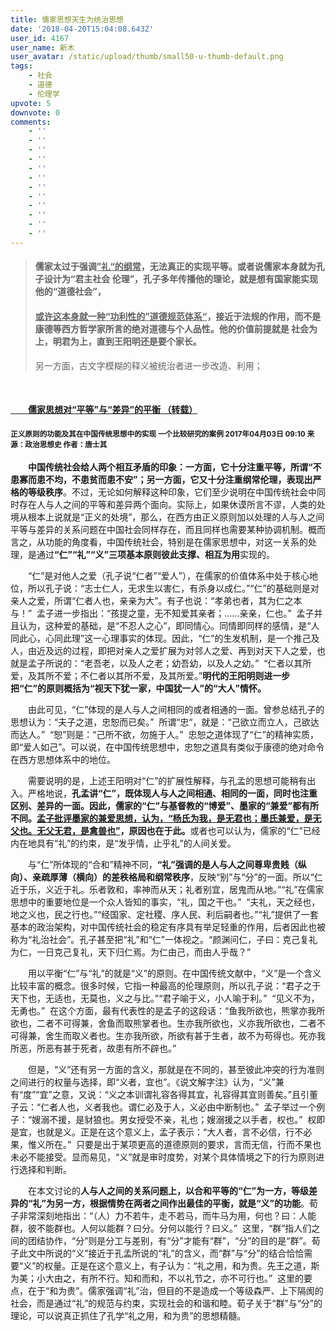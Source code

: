 ```yaml
---
title: 儒家思想天生为统治思想
date: '2018-04-20T15:04:08.643Z'
user_id: 4167
user_name: 新木
user_avatar: /static/upload/thumb/small50-u-thumb-default.png
tags:
    - 社会
    - 道德
    - 伦理学
upvote: 5
downvote: 0
comments:
    - ''
    - ''
    - ''
    - ''
    - ''
    - ''
    - ''
    - ''
    - ''
    - ''
    - ''
    - ''
---
```


<div class="TRS_Editor"><p></p><blockquote><h4>儒家太过于强调<u>”礼“的纲常</u>，无法真正的实现平等。或者说儒家本身就为孔子设计为“君主社会 伦理”，孔子多年传播他的理论，就是想有国家能实现他的“道德社会”，</h4><h4><u>或许这本身就一种“功利性的”道德规范体系“</u>，接近于法规的作用，而不是康德等西方哲学家所言的绝对道德与个人品性。他的价值前提就是 社会为上，明君为上，直到王阳明还是要个家长。</h4><p>另一方面，古文字模糊的释义被统治者进一步改造、利用；<br></p></blockquote><p><br></p><h4><a rel="nofollow" href="http://www.cssn.cn/zzx/201704/t20170403_3475016_3.shtml">　</a><strong><a rel="nofollow" href="http://www.cssn.cn/zzx/201704/t20170403_3475016_3.shtml">　儒家思想对“平等”与“差异”的平衡 （转载）</a></strong></h4><h4><sub><strong>正义原则的功能及其在中国传统思想中的实现 一个比较研究的案例 2017年04月03日 09:10 来源：政治思想史 作者：唐士其</strong></sub></h4><p>　　<b>中国传统社会给人两个相互矛盾的印象：一方面，它十分注重平等，所谓“不患寡而患不均，不患贫而患不安”；另一方面，它又十分注重纲常伦理，表现出严格的等级秩序</b>。不过，无论如何解释这种印象，它们至少说明在中国传统社会中同时存在人与人之间的平等和差异两个面向。实际上，如果休谟所言不谬，人类的处境从根本上说就是“正义的处境”，那么，在西方由正义原则加以处理的人与人之间平等与差异的关系问题在中国社会同样存在，而且同样也需要某种协调机制。概而言之，从功能的角度看，中国传统社会，特别是在儒家思想中，对这一关系的处理，是通过<b>“仁”“礼”“义”三项基本原则彼此支撑、相互为用</b>实现的。</p><p>　　“仁”是对他人之爱（孔子说“仁者”“爱人”），在儒家的价值体系中处于核心地位，所以孔子说：“志士仁人，无求生以害仁，有杀身以成仁。”“仁”的基础则是对亲人之爱，所谓“仁者人也，亲亲为大”。有子也说：“孝弟也者，其为仁之本与！”&nbsp; 孟子进一步指出：“孩提之童，无不知爱其亲者；……亲亲，仁也。”&nbsp; 孟子并且认为，这种爱的基础，是“不忍人之心”，即同情心。同情即同样的感情，是“人同此心，心同此理”这一心理事实的体现。因此，“仁”的生发机制，是一个推己及人，由近及远的过程，即把对亲人之爱扩展为对邻人之爱、再到对天下人之爱，也就是孟子所说的：“老吾老，以及人之老；幼吾幼，以及人之幼。”&nbsp; “仁者以其所爱，及其所不爱；不仁者以其所不爱，及其所爱。”<b>明代的王阳明则进一步把“仁”的原则概括为“视天下犹一家，中国犹一人”的“大人”情怀。</b></p><p>　　由此可见，“仁”体现的是人与人之间相同的或者相通的一面。曾参总结孔子的思想认为：“夫子之道，忠恕而已矣。”&nbsp; 所谓“忠“，就是：“己欲立而立人，己欲达而达人。”&nbsp; “恕”则是：“己所不欲，勿施于人。”&nbsp; 忠恕之道体现了“仁”的精神实质，即“爱人如己”。可以说，在中国传统思想中，忠恕之道具有类似于康德的绝对命令在西方思想体系中的地位。</p><p>　　需要说明的是，上述王阳明对“仁”的扩展性解释，与孔孟的思想可能稍有出入。严格地说，<b>孔孟讲“仁”，既体现人与人之间相通、相同的一面，同时也注重区别、差异的一面。因此，儒家的“仁”与基督教的“博爱”、墨家的“兼爱”都有所不同。<u>孟子批评墨家的兼爱思想，认为，“杨氏为我，是无君也；墨氏兼爱，是无父也。无父无君，是禽兽也”</u>，原因也在于此。</b>或者也可以认为，儒家的“仁”已经内在地具有“礼”的约束，是“发乎情，止乎礼”的人间关爱。</p></div>

<div class="TRS_Editor"><p></p><p>　　与“仁”所体现的“合和”精神不同，<b>“礼”强调的是人与人之间尊卑贵贱（纵向）、亲疏厚薄（横向）的差秩格局和纲常秩序</b>，反映“别”与“分”的一面。所以“仁近于乐，义近于礼。乐者敦和，率神而从天；礼者别宜，居鬼而从地。”“礼”在儒家思想中的重要地位是一个众人皆知的事实，“礼，国之干也。”&nbsp; “夫礼，天之经也，地之义也，民之行也。”“经国家、定社稷、序人民、利后嗣者也。”“礼”提供了一套基本的政治架构，对中国传统社会的稳定有序具有举足轻重的作用，后者因此也被称为“礼治社会”。孔子甚至把“礼”和“仁”一体视之。“颜渊问仁，子曰：克己复礼为仁，一日克己复礼，天下归仁焉。为仁由己，而由人乎哉？”</p><p>　　用以平衡“仁”与“礼”的就是“义”的原则。在中国传统文献中，“义”是一个含义比较丰富的概念。很多时候，它指一种最高的伦理原则，所以孔子说：“君子之于天下也，无适也，无莫也，义之与比。”“君子喻于义，小人喻于利。”&nbsp; “见义不为，无勇也。”&nbsp; 在这个方面，最有代表性的是孟子的这段话：“鱼我所欲也，熊掌亦我所欲也，二者不可得兼，舍鱼而取熊掌者也。生亦我所欲也，义亦我所欲也，二者不可得兼，舍生而取义者也。生亦我所欲，所欲有甚于生者，故不为苟得也。死亦我所恶，所恶有甚于死者，故患有所不辟也。”</p><p>　　但是，“义”还有另一方面的含义，那就是在不同的，甚至彼此冲突的行为准则之间进行的权量与选择，即“义者，宜也”。《说文解字注》认为，“义”兼有“度”“宜”之意，又说：“义之本训谓礼容各得其宜，礼容得其宜则善矣。”且引董子云：“仁者人也，义者我也。谓仁必及于人，义必由中断制也。”&nbsp; 孟子举过一个例子：“嫂溺不援，是豺狼也。男女授受不亲，礼也；嫂溺援之以手者，权也。”&nbsp; 权即是宜，也就是义。正是在这个意义上，孟子表示：“大人者，言不必信，行不必果，惟义所在。”&nbsp; 只要是出于某项更高的道德原则的要求，言而无信，行而不果也未必不能接受。显而易见，“义”就是审时度势，对某个具体情境之下的行为原则进行选择和判断。</p><p>　　在本文讨论的<b>人与人之间的关系问题上，以合和平等的“仁”为一方，等级差异的“礼”为另一方，根据情势在两者之间作出最佳的平衡，就是“义”的功能</b>。荀子非常深刻地指出：“（人）力不若牛，走不若马，而牛马为用，何也？曰：人能群，彼不能群也。人何以能群？曰分。分何以能行？曰义。”&nbsp; 这里，“群”指人们之间的团结协作，“分”则是分工与差别，有“分”才能有“群”，“分”的目的是“群”。荀子此文中所说的“义”接近于孔孟所说的“礼”的含义，而“群”与“分”的结合恰恰需要“义”的权量。正是在这个意义上，有子认为：“礼之用，和为贵。先王之道，斯为美；小大由之，有所不行。知和而和，不以礼节之，亦不可行也。”&nbsp; 这里的要点，在于“和为贵”。儒家强调“礼”治，但目的不是造成一个等级森严、上下隔阂的社会，而是通过“礼”的规范与约束，实现社会的和谐和睦。荀子关于“群”与“分”的理论，可以说真正抓住了孔学“礼之用，和为贵”的思想精髓。</p></div>
